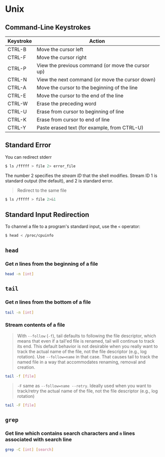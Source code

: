 # Unix

## Command-Line Keystrokes

| Keystroke | Action                                            |
| --------- | ------------------------------------------------- |
| CTRL-B    | Move the cursor left                              |
| CTRL-F    | Move the cursor right                             |
| CTRL-P    | View the previous command (or move the cursor up) |
| CTRL-N    | View the next command (or move the cursor down)   |
| CTRL-A    | Move the cursor to the beginning of the line      |
| CTRL-E    | Move the cursor to the end of the line            |
| CTRL-W    | Erase the preceding word                          |
| CTRL-U    | Erase from cursor to beginning of line            |
| CTRL-K    | Erase from cursor to end of line                  |
| CTRL-Y    | Paste erased text (for example, from CTRL-U)      |

## Standard Error

You can redirect stderr

```sh
$ ls /fffff > file 2> error_file
```

The number 2 specifies the _stream ID_ that the shell modifies. Stream ID 1 is
standard output (the default), and 2 is standard error.

> Redirect to the same file

```sh
$ ls /fffff > file 2>&1
```

## Standard Input Redirection

To channel a file to a program's standard input, use the `<` operator:

```sh
$ head < /proc/cpuinfo
```

## `head`

### Get _n_ lines from the beginning of a file

```sh
head -n [int]
```

## `tail`

### Get _n_ lines from the bottom of a file

```sh
tail -n [int]
```

### Stream contents of a file

> With `--follow` (`-f`), tail defaults to following the file descriptor, which
> means that even if a tail'ed file is renamed, tail will continue to track its
> end. This default behavior is not desirable when you really want to track the
> actual name of the file, not the file descriptor (e.g., log rotation). Use
> `--follow=name` in that case. That causes tail to track the named file in a
> way that accommodates renaming, removal and creation.

```sh
tail -f [file]
```

> `-F` same as `--follow=name --retry`. Ideally used when you want to
> track/retry the actual name of the file, not the file descriptor (e.g., log
> rotation)

```sh
tail -F [file]
```

## `grep`

### Get line which contains search characters and `n` lines associated with search line

```sh
grep -C [int] [search]
```
